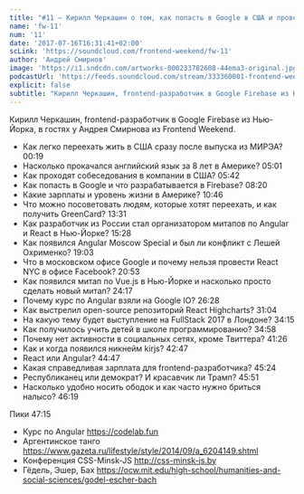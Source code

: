 ```yaml
---
title: "#11 – Кирилл Черкашин о том, как попасть в Google в США и проводить курсы по Angular"
name: 'fw-11'
num: '11'
date: '2017-07-16T16:31:41+02:00'
scLink: 'https://soundcloud.com/frontend-weekend/fw-11'
author: 'Андрей Смирнов'
image: 'https://i1.sndcdn.com/artworks-000233782608-44ema3-original.jpg'
podcastUrl: 'https://feeds.soundcloud.com/stream/333360001-frontend-weekend-fw-11.m4a'
explicit: false
subtitle: "Кирилл Черкашин, frontend-разработчик в Google Firebase из Нью-Йорка, в гостях у Андрея Смирнова из Frontend Weekend."
---
```

Кирилл Черкашин, frontend-разработчик в Google Firebase из Нью-Йорка, в гостях у Андрея Смирнова из Frontend Weekend.

- Как легко переехать жить в США сразу после выпуска из МИРЭА? <timecode>00:19</timecode>
- Насколько прокачался английский язык за 8 лет в Америке? <timecode>05:01</timecode>
- Как проходят собеседования в компании в США? <timecode>05:42</timecode>
- Как попасть в Google и что разрабатывается в Firebase? <timecode>08:20</timecode>
- Какие зарплаты и уровень жизни в Америке? <timecode>10:46</timecode>
- Что можно посоветовать людям, которые хотят переехать, и как получить GreenCard? <timecode>13:31</timecode>
- Как разработчик из России стал организатором митапов по Angular и React в Нью-Йорке? <timecode>15:28</timecode>
- Как появился Angular Moscow Special и был ли конфликт с Лешей Охрименко? <timecode>19:03</timecode>
- Что в московском офисе Google и почему нельзя провести React NYC в офисе Facebook? <timecode>20:53</timecode>
- Как появился митап по Vue.js в Нью-Йорке и насколько просто сделать новый митап? <timecode>24:17</timecode>
- Почему курс по Angular взяли на Google IO? <timecode>26:28</timecode>
- Как выстрелил open-source репозиторий React Highcharts? <timecode>31:04</timecode>
- На какую тему будет выступление на FullStack 2017 в Лондоне? <timecode>34:15</timecode>
- Как получилось учить детей в школе программированию? <timecode>34:58</timecode>
- Почему нет активности в социальных сетях, кроме Твиттера? <timecode>41:26</timecode>
- Как и когда появился никнейм kirjs? <timecode>42:47</timecode>
- React или Angular? <timecode>44:47</timecode>
- Какая справедливая зарплата для frontend-разработчика? <timecode>45:24</timecode>
- Республиканец или демократ? И красавчик ли Трамп? <timecode>45:51</timecode>
- Насколько удобно носить ободок и как часто нужно бриться налысо? <timecode>46:19</timecode>

Пики <timecode>47:15</timecode>
- Курс по Angular https://codelab.fun
- Аргентинское танго https://www.gazeta.ru/lifestyle/style/2014/09/a_6204149.shtml
- Конференция CSS-Minsk-JS http://css-minsk-js.by
- Гёдель, Эшер, Бах https://ocw.mit.edu/high-school/humanities-and-social-sciences/godel-escher-bach